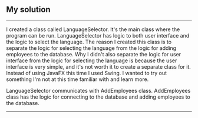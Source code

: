 <h2>My solution</h2>

***

I created a class called LanguageSelector. It's the main class where the program can be run.
LanguageSelector has logic to both user interface and the logic to select the language. 
The reason I created this class is to separate the logic for selecting the language from the logic for adding employees to the database.
Why I didn't also separate the logic for user interface from the logic for selecting the language is because the user interface is very simple, 
and it's not worth it to create a separate class for it. Instead of using JavaFX this time I used Swing.
I wanted to try out something I'm not at this time familiar with and learn more.

LanguageSelector communicates with AddEmployees class. AddEmployees class has the logic for 
connecting to the database and adding employees to the database.

***
